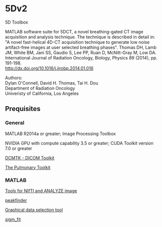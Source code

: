 # 5Dv2
5D Toolbox

MATLAB software suite for 5DCT, a novel breathing-gated CT image 
acquisition and analysis technique.  The technique is described
in detail in:
"A novel fast-helical 4D-CT acquisition technique to generate low noise
artifact-free images at user selected breathing phases". Thomas DH, Lamb JM,
White BM, Jani SS, Gaudio S, Lee PP, Ruan D, McNitt-Gray M, Low DA.
International Journal of Radiation Oncology, Biology, Physics 89 (2014), pp.
191-198.  
http://dx.doi.org/10.1016/j.ijrobp.2014.01.016  

Authors:  
Dylan O'Connell, David H. Thomas, Tai H. Dou  
Department of Radiation Oncology  
Univeristy of California, Los Angeles  

## Prequisites

### General
MATLAB R2014a or greater; Image Processing Toolbox

NVIDIA GPU with compute capability 3.5 or greater; CUDA Toolkit version 7.0 or greater

[DCMTK - DICOM Toolkit](https://dicom.offis.de/dcmtk.php.en)

[The Pulmonary Toolkit](https://github.com/tomdoel/pulmonarytoolkit)

### MATLAB 
[Tools for NIfTI and ANALYZE image](https://www.mathworks.com/matlabcentral/fileexchange/8797-tools-for-nifti-and-analyze-image) 

[peakfinder](https://www.mathworks.com/matlabcentral/fileexchange/25500-peakfinder-x0-sel-thresh-extrema-includeendpoints-interpolate)

[Graphical data selection tool](https://www.mathworks.com/matlabcentral/fileexchange/13857-graphical-data-selection-tool)

[sigm_fit](https://www.mathworks.com/matlabcentral/fileexchange/42641-sigm_fit)





